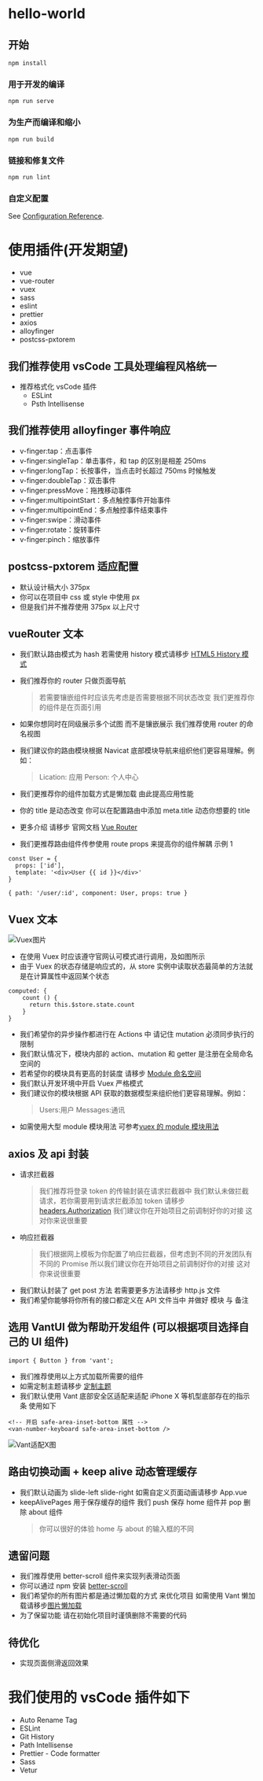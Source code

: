 # hello-world

## 开始

```
npm install
```

### 用于开发的编译

```
npm run serve
```

### 为生产而编译和缩小

```
npm run build
```

### 链接和修复文件

```
npm run lint
```

### 自定义配置

See [Configuration Reference](https://cli.vuejs.org/config/).

# 使用插件(开发期望)

- vue
- vue-router
- vuex
- sass
- eslint
- prettier
- axios
- alloyfinger
- postcss-pxtorem

## 我们推荐使用 vsCode 工具处理编程风格统一

- 推荐格式化 vsCode 插件
  - ESLint
  - Psth Intellisense

## 我们推荐使用 alloyfinger 事件响应

- v-finger:tap：点击事件
- v-finger:singleTap：单击事件，和 tap 的区别是相差 250ms
- v-finger:longTap：长按事件，当点击时长超过 750ms 时候触发
- v-finger:doubleTap：双击事件
- v-finger:pressMove：拖拽移动事件
- v-finger:multipointStart：多点触控事件开始事件
- v-finger:multipointEnd：多点触控事件结束事件
- v-finger:swipe：滑动事件
- v-finger:rotate：旋转事件
- v-finger:pinch：缩放事件

## postcss-pxtorem 适应配置

- 默认设计稿大小 375px
- 你可以在项目中 css 或 style 中使用 px
- 但是我们并不推荐使用 375px 以上尺寸

## vueRouter 文本

- 我们默认路由模式为 hash 若需使用 history 模式请移步 [HTML5 History 模式](https://router.vuejs.org/zh/guide/essentials/history-mode.html)

- 我们推荐你的 router 只做页面导航

  > 若需要镶嵌组件时应该先考虑是否需要根据不同状态改变
  > 我们更推荐你的组件是在页面引用

- 如果你想同时在同级展示多个试图 而不是镶嵌展示 我们推荐使用 router 的命名视图
- 我们建议你的路由模块根据 Navicat 底部模块导航来组织他们更容易理解。例如：
  > Lication: 应用
  > Person: 个人中心
- 我们更推荐你的组件加载方式是懒加载 由此提高应用性能
- 你的 title 是动态改变 你可以在配置路由中添加 meta.title 动态你想要的 title
  >
- 更多介绍 请移步 官网文档 [Vue Router](https://router.vuejs.org/zh/guide/#html)
- 我们更推荐路由组件传参使用 route props 来提高你的组件解耦 示例 1

```示例1
const User = {
  props: ['id'],
  template: '<div>User {{ id }}</div>'
}

{ path: '/user/:id', component: User, props: true }
```

## Vuex 文本

![Vuex图片](https://vuex.vuejs.org/vuex.png)

- 在使用 Vuex 时应该遵守官网认可模式进行调用，及如图所示
- 由于 Vuex 的状态存储是响应式的，从 store 实例中读取状态最简单的方法就是在计算属性中返回某个状态

```示例
computed: {
    count () {
      return this.$store.state.count
    }
}
```

- 我们希望你的异步操作都进行在 Actions 中 请记住 mutation 必须同步执行的限制
- 我们默认情况下，模块内部的 action、mutation 和 getter 是注册在全局命名空间的
- 若希望你的模块具有更高的封装度 请移步 [Module 命名空间](https://vuex.vuejs.org/zh/guide/modules.html)
- 我们默认开发环境中开启 Vuex 严格模式
- 我们建议你的模块根据 API 获取的数据模型来组织他们更容易理解。例如：
  > Users:用户
  > Messages:通讯
- 如需使用大型 module 模块用法 可参考[vuex 的 module 模块用法](https://www.jianshu.com/p/6b9578831d3e)

## axios 及 api 封装

- 请求拦截器
  > 我们推荐将登录 token 的传输封装在请求拦截器中 我们默认未做拦截请求，若你需要用到请求拦截添加 token 请移步 [headers.Authorization](https://segmentfault.com/q/1010000012364132)
  > 我们建议你在开始项目之前调制好你的对接 这对你来说很重要
- 响应拦截器
  > 我们根据网上模板为你配置了响应拦截器，但考虑到不同的开发团队有不同的 Promise 所以我们建议你在开始项目之前调制好你的对接
  > 这对你来说很重要
- 我们默认封装了 get post 方法 若需要更多方法请移步 http.js 文件
- 我们希望你能够将你所有的接口都定义在 API 文件当中 并做好 模块 与 备注

## 选用 VantUI 做为帮助开发组件 (可以根据项目选择自己的 UI 组件)

```示例
import { Button } from 'vant';
```

- 我们推荐使用以上方式加载所需要的组件
- 如需定制主题请移步 [定制主题](https://youzan.github.io/vant/#/zh-CN/theme)
- 我们默认使用 Vant 底部安全区适配来适配 iPhone X 等机型底部存在的指示条 使用如下

```示例
<!-- 开启 safe-area-inset-bottom 属性 -->
<van-number-keyboard safe-area-inset-bottom />
```

![Vant适配X图](https://b.yzcdn.cn/vant/safearea.png)

## 路由切换动画 + keep alive 动态管理缓存

- 我们默认动画为 slide-left slide-right 如需自定义页面动画请移步 App.vue
- keepAlivePages 用于保存缓存的组件 我们 push 保存 home 组件并 pop 删除 about 组件
  > 你可以很好的体验 home 与 about 的输入框的不同

## 遗留问题

- 我们推荐使用 better-scroll 组件来实现列表滑动页面
- 你可以通过 npm 安装 [better-scroll](https://github.com/daughterRui/vue-custom-scrollview)
- 我们希望你的所有图片都是通过懒加载的方式 来优化项目 如需使用 Vant 懒加载请移步[图片懒加载](https://youzan.github.io/vant/#/zh-CN/lazyload)
- 为了保留功能 请在初始化项目时谨慎删除不需要的代码

## 待优化

- 实现页面侧滑返回效果

# 我们使用的 vsCode 插件如下

- Auto Rename Tag
- ESLint
- Git History
- Path Intellisense
- Prettier - Code formatter
- Sass
- Vetur
